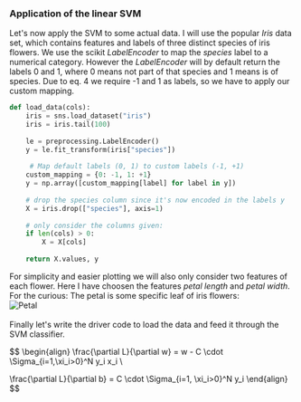 ### Application of the linear SVM
Let's now apply the SVM to some actual data. I will use the popular *Iris* data set, which contains features and labels of three distinct species of iris flowers. We use the scikit *LabelEncoder* to map the *species* label to a numerical category. However the *LabelEncoder* will by default return the labels 0 and 1, where 0 means not part of that species and 1 means is of species. Due to eq. 4 we require -1 and 1 as labels, so we have to apply our custom mapping.

```python
def load_data(cols):
    iris = sns.load_dataset("iris")
    iris = iris.tail(100)
 
    le = preprocessing.LabelEncoder()
    y = le.fit_transform(iris["species"])
    
     # Map default labels (0, 1) to custom labels (-1, +1)
    custom_mapping = {0: -1, 1: +1}
    y = np.array([custom_mapping[label] for label in y])
    
    # drop the species column since it's now encoded in the labels y
    X = iris.drop(["species"], axis=1)
    
    # only consider the columns given:
    if len(cols) > 0:
        X = X[cols]
 
    return X.values, y
```
For simplicity and easier plotting we will also only consider two features of each flower. Here I have choosen the features *petal length* and *petal width*. For the curious: The petal is some specific leaf of iris flowers:\
![Petal](petal.webp "Image of an iris flower.")\
\
Finally let's write the driver code to load the data and feed it through the SVM classifier.

$$
\begin{align}
\frac{\partial L}{\partial w} = w - C \cdot \Sigma_{i=1,\xi_i>0}^N y_i x_i \\

\frac{\partial L}{\partial b} = C \cdot \Sigma_{i=1, \xi_i>0}^N y_i
\end{align}
$$